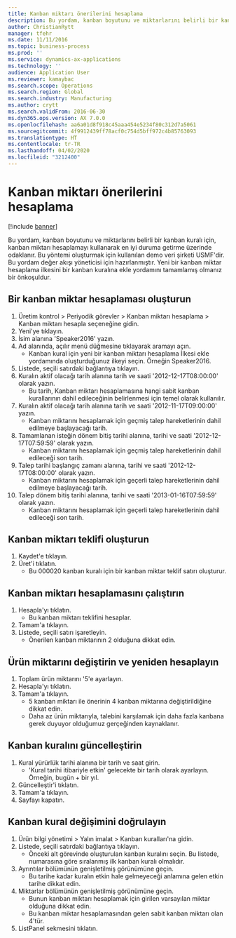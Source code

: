 ```yaml
---
title: Kanban miktarı önerilerini hesaplama
description: Bu yordam, kanban boyutunu ve miktarlarını belirli bir kanban kuralı için, kanban miktarı hesaplamayı kullanarak en iyi duruma getirme üzerinde odaklanır.
author: ChristianRytt
manager: tfehr
ms.date: 11/11/2016
ms.topic: business-process
ms.prod: ''
ms.service: dynamics-ax-applications
ms.technology: ''
audience: Application User
ms.reviewer: kamaybac
ms.search.scope: Operations
ms.search.region: Global
ms.search.industry: Manufacturing
ms.author: crytt
ms.search.validFrom: 2016-06-30
ms.dyn365.ops.version: AX 7.0.0
ms.openlocfilehash: aa6a01d8f918c45aaa454e5234f80c312d7a5061
ms.sourcegitcommit: 4f9912439ff78acf0c754d5bff972c4b85763093
ms.translationtype: HT
ms.contentlocale: tr-TR
ms.lasthandoff: 04/02/2020
ms.locfileid: "3212400"
---
```

# <a name="calculate-kanban-quantity-suggestions"></a>Kanban miktarı önerilerini hesaplama

[!include [banner](../../includes/banner.md)]

Bu yordam, kanban boyutunu ve miktarlarını belirli bir kanban kuralı için, kanban miktarı hesaplamayı kullanarak en iyi duruma getirme üzerinde odaklanır. Bu yöntemi oluşturmak için kullanılan demo veri şirketi USMF'dir. Bu yordam değer akışı yöneticisi için hazırlanmıştır. Yeni bir kanban miktar hesaplama ilkesini bir kanban kuralına ekle yordamını tamamlamış olmanız bir önkoşuldur.


## <a name="create-a-kanban-quantity-calculation"></a>Bir kanban miktar hesaplaması oluşturun
1. Üretim kontrol > Periyodik görevler > Kanban miktarı hesaplama > Kanban miktarı hesapla seçeneğine gidin.
2. Yeni'ye tıklayın.
3. İsim alanına 'Speaker2016' yazın.
4. Ad alanında, açılır menü düğmesine tıklayarak aramayı açın.
    * Kanban kural için yeni bir kanban miktarı hesaplama İlkesi ekle yordamında oluşturduğunuz ilkeyi seçin. Örneğin Speaker2016.  
5. Listede, seçili satırdaki bağlantıya tıklayın.
6. Kuralın aktif olacağı tarih alanına tarih ve saati '2012-12-17T08:00:00' olarak yazın.
    * Bu tarih, Kanban miktarı hesaplamasına hangi sabit kanban kurallarının dahil edileceğinin belirlenmesi için temel olarak kullanılır.  
7. Kuralın aktif olacağı tarih alanına tarih ve saati '2012-11-17T09:00:00' yazın.
    * Kanban miktarını hesaplamak için geçmiş talep hareketlerinin dahil edilmeye başlayacağı tarih.  
8. Tamamlanan isteğin dönem bitiş tarihi alanına, tarihi ve saati '2012-12-17T07:59:59' olarak yazın.
    * Kanban miktarını hesaplamak için geçmiş talep hareketlerinin dahil edileceği son tarih.  
9. Talep tarihi başlangıç zamanı alanına, tarihi ve saati '2012-12-17T08:00:00' olarak yazın.
    * Kanban miktarını hesaplamak için geçerli talep hareketlerinin dahil edilmeye başlayacağı tarih.  
10. Talep dönem bitiş tarihi alanına, tarihi ve saati '2013-01-16T07:59:59' olarak yazın.
    * Kanban miktarını hesaplamak için geçerli talep hareketlerinin dahil edileceği son tarih.  

## <a name="generate-kanban-quantity-proposal"></a>Kanban miktarı teklifi oluşturun
1. Kaydet'e tıklayın.
2. Üret'i tıklatın.
    * Bu 000020 kanban kuralı için bir kanban miktar teklif satırı oluşturur.  

## <a name="run-kanban-quantity-calculation"></a>Kanban miktarı hesaplamasını çalıştırın
1. Hesapla'yı tıklatın.
    * Bu kanban miktarı teklifini hesaplar.  
2. Tamam'a tıklayın.
3. Listede, seçili satırı işaretleyin.
    * Önerilen kanban miktarının 2 olduğuna dikkat edin.  

## <a name="change-product-quantity-and-calculate-again"></a>Ürün miktarını değiştirin ve yeniden hesaplayın
1. Toplam ürün miktarını '5'e ayarlayın.
2. Hesapla'yı tıklatın.
3. Tamam'a tıklayın.
    * 5 kanban miktarı ile önerinin 4 kanban miktarına değiştirildiğine dikkat edin.  
    * Daha az ürün miktarıyla, talebini karşılamak için daha fazla kanbana gerek duyuyor olduğumuz gerçeğinden kaynaklanır.  

## <a name="update-kanban-rule"></a>Kanban kuralını güncelleştirin
1. Kural yürürlük tarihi alanına bir tarih ve saat girin.
    * 'Kural tarihi itibariyle etkin' gelecekte bir tarih olarak ayarlayın. Örneğin, bugün + bir yıl.  
2. Güncelleştir'i tıklatın.
3. Tamam'a tıklayın.
4. Sayfayı kapatın.

## <a name="validate-change-on-kanban-rule"></a>Kanban kural değişimini doğrulayın
1. Ürün bilgi yönetimi > Yalın imalat > Kanban kuralları'na gidin.
2. Listede, seçili satırdaki bağlantıya tıklayın.
    * Önceki alt görevinde oluşturulan kanban kuralını seçin. Bu listede, numarasına göre sıralanmış ilk kanban kuralı olmalıdır.  
3. Ayrıntılar bölümünün genişletilmiş görünümüne geçin.
    * Bu tarihe kadar kuralın etkin hale gelmeyeceği anlamına gelen etkin tarihe dikkat edin.  
4. Miktarlar bölümünün genişletilmiş görünümüne geçin.
    * Bunun kanban miktarı hesaplamak için girilen varsayılan miktar olduğuna dikkat edin.  
    * Bu kanban miktar hesaplamasından gelen sabit kanban miktarı olan 4'tür.  
5. ListPanel sekmesini tıklatın.

